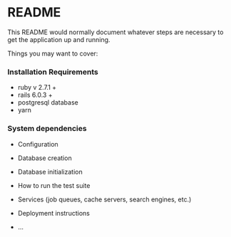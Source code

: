 # README

This README would normally document whatever steps are necessary to get the
application up and running.

Things you may want to cover:

<h3>Installation Requirements</h3>
<ul>
  <li>ruby v 2.7.1 +</li>
  <li>rails 6.0.3 +</li>
  <li>postgresql database</li>
  <li>yarn</li>
</ul>  

<h3>System dependencies</h3>

* Configuration

* Database creation

* Database initialization

* How to run the test suite

* Services (job queues, cache servers, search engines, etc.)

* Deployment instructions

* ...
